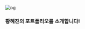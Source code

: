 ![og](https://github.com/BarbaraHwang/hyejin_hwang/assets/145205093/29e682cd-0975-4eb4-bcf0-51d71cfa0abd)

<h3>황혜진의 포트폴리오를 소개합니다!</h3>


